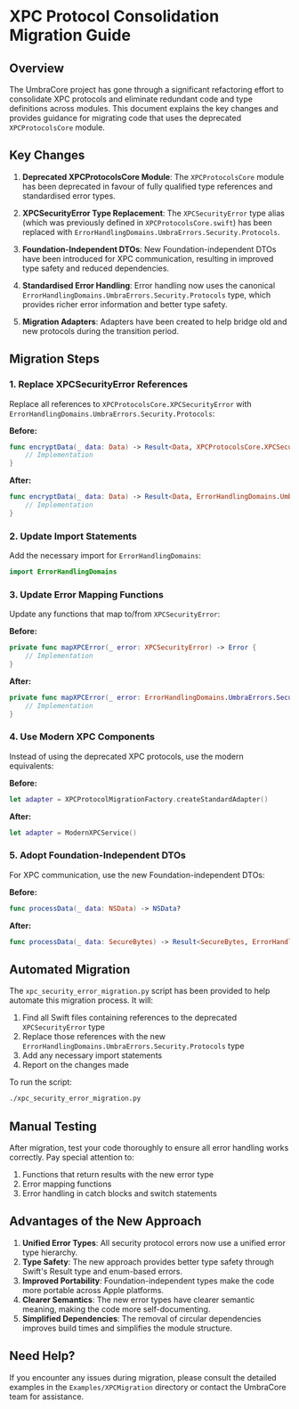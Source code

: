 # XPC Protocol Consolidation Migration Guide

## Overview

The UmbraCore project has gone through a significant refactoring effort to consolidate XPC protocols and eliminate redundant code and type definitions across modules. This document explains the key changes and provides guidance for migrating code that uses the deprecated `XPCProtocolsCore` module.

## Key Changes

1. **Deprecated XPCProtocolsCore Module**: The `XPCProtocolsCore` module has been deprecated in favour of fully qualified type references and standardised error types.

2. **XPCSecurityError Type Replacement**: The `XPCSecurityError` type alias (which was previously defined in `XPCProtocolsCore.swift`) has been replaced with `ErrorHandlingDomains.UmbraErrors.Security.Protocols`.

3. **Foundation-Independent DTOs**: New Foundation-independent DTOs have been introduced for XPC communication, resulting in improved type safety and reduced dependencies.

4. **Standardised Error Handling**: Error handling now uses the canonical `ErrorHandlingDomains.UmbraErrors.Security.Protocols` type, which provides richer error information and better type safety.

5. **Migration Adapters**: Adapters have been created to help bridge old and new protocols during the transition period.

## Migration Steps

### 1. Replace XPCSecurityError References

Replace all references to `XPCProtocolsCore.XPCSecurityError` with `ErrorHandlingDomains.UmbraErrors.Security.Protocols`:

**Before:**
```swift
func encryptData(_ data: Data) -> Result<Data, XPCProtocolsCore.XPCSecurityError> {
    // Implementation
}
```

**After:**
```swift
func encryptData(_ data: Data) -> Result<Data, ErrorHandlingDomains.UmbraErrors.Security.Protocols> {
    // Implementation
}
```

### 2. Update Import Statements

Add the necessary import for `ErrorHandlingDomains`:

```swift
import ErrorHandlingDomains
```

### 3. Update Error Mapping Functions

Update any functions that map to/from `XPCSecurityError`:

**Before:**
```swift
private func mapXPCError(_ error: XPCSecurityError) -> Error {
    // Implementation
}
```

**After:**
```swift
private func mapXPCError(_ error: ErrorHandlingDomains.UmbraErrors.Security.Protocols) -> Error {
    // Implementation
}
```

### 4. Use Modern XPC Components

Instead of using the deprecated XPC protocols, use the modern equivalents:

**Before:**
```swift
let adapter = XPCProtocolMigrationFactory.createStandardAdapter()
```

**After:**
```swift
let adapter = ModernXPCService()
```

### 5. Adopt Foundation-Independent DTOs

For XPC communication, use the new Foundation-independent DTOs:

**Before:**
```swift
func processData(_ data: NSData) -> NSData?
```

**After:**
```swift
func processData(_ data: SecureBytes) -> Result<SecureBytes, ErrorHandlingDomains.UmbraErrors.Security.Protocols>
```

## Automated Migration

The `xpc_security_error_migration.py` script has been provided to help automate this migration process. It will:

1. Find all Swift files containing references to the deprecated `XPCSecurityError` type
2. Replace those references with the new `ErrorHandlingDomains.UmbraErrors.Security.Protocols` type
3. Add any necessary import statements
4. Report on the changes made

To run the script:

```bash
./xpc_security_error_migration.py
```

## Manual Testing

After migration, test your code thoroughly to ensure all error handling works correctly. Pay special attention to:

1. Functions that return results with the new error type
2. Error mapping functions
3. Error handling in catch blocks and switch statements

## Advantages of the New Approach

1. **Unified Error Types**: All security protocol errors now use a unified error type hierarchy.
2. **Type Safety**: The new approach provides better type safety through Swift's Result type and enum-based errors.
3. **Improved Portability**: Foundation-independent types make the code more portable across Apple platforms.
4. **Clearer Semantics**: The new error types have clearer semantic meaning, making the code more self-documenting.
5. **Simplified Dependencies**: The removal of circular dependencies improves build times and simplifies the module structure.

## Need Help?

If you encounter any issues during migration, please consult the detailed examples in the `Examples/XPCMigration` directory or contact the UmbraCore team for assistance.
